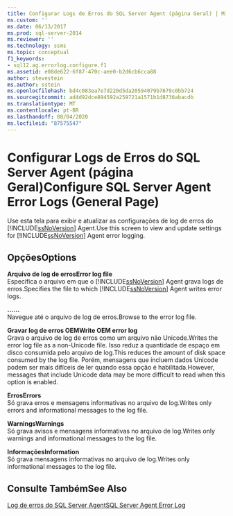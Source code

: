 ```yaml
---
title: Configurar Logs de Erros do SQL Server Agent (página Geral) | Microsoft Docs
ms.custom: ''
ms.date: 06/13/2017
ms.prod: sql-server-2014
ms.reviewer: ''
ms.technology: ssms
ms.topic: conceptual
f1_keywords:
- sql12.ag.errorlog.configure.f1
ms.assetid: e08de622-6f87-470c-aee0-b2d6cb6cca88
author: stevestein
ms.author: sstein
ms.openlocfilehash: bd4c083ea7e7d220d5da20594079b7679c0bb724
ms.sourcegitcommit: ad4d92dce894592a259721a1571b1d8736abacdb
ms.translationtype: MT
ms.contentlocale: pt-BR
ms.lasthandoff: 08/04/2020
ms.locfileid: "87575547"
---
```

# <a name="configure-sql-server-agent-error-logs-general-page"></a><span data-ttu-id="e60a8-102">Configurar Logs de Erros do SQL Server Agent (página Geral)</span><span class="sxs-lookup"><span data-stu-id="e60a8-102">Configure SQL Server Agent Error Logs (General Page)</span></span>
  <span data-ttu-id="e60a8-103">Use esta tela para exibir e atualizar as configurações de log de erros do [!INCLUDE[ssNoVersion](../../includes/ssnoversion-md.md)] Agent.</span><span class="sxs-lookup"><span data-stu-id="e60a8-103">Use this screen to view and update settings for [!INCLUDE[ssNoVersion](../../includes/ssnoversion-md.md)] Agent error logging.</span></span>  
  
## <a name="options"></a><span data-ttu-id="e60a8-104">Opções</span><span class="sxs-lookup"><span data-stu-id="e60a8-104">Options</span></span>  
 <span data-ttu-id="e60a8-105">**Arquivo de log de erros**</span><span class="sxs-lookup"><span data-stu-id="e60a8-105">**Error log file**</span></span>  
 <span data-ttu-id="e60a8-106">Especifica o arquivo em que o [!INCLUDE[ssNoVersion](../../includes/ssnoversion-md.md)] Agent grava logs de erros.</span><span class="sxs-lookup"><span data-stu-id="e60a8-106">Specifies the file to which [!INCLUDE[ssNoVersion](../../includes/ssnoversion-md.md)] Agent writes error logs.</span></span>  
  
 <span data-ttu-id="e60a8-107">**...**</span><span class="sxs-lookup"><span data-stu-id="e60a8-107">**...**</span></span>  
 <span data-ttu-id="e60a8-108">Navegue até o arquivo de log de erros.</span><span class="sxs-lookup"><span data-stu-id="e60a8-108">Browse to the error log file.</span></span>  
  
 <span data-ttu-id="e60a8-109">**Gravar log de erros OEM**</span><span class="sxs-lookup"><span data-stu-id="e60a8-109">**Write OEM error log**</span></span>  
 <span data-ttu-id="e60a8-110">Grava o arquivo de log de erros como um arquivo não Unicode.</span><span class="sxs-lookup"><span data-stu-id="e60a8-110">Writes the error log file as a non-Unicode file.</span></span> <span data-ttu-id="e60a8-111">Isso reduz a quantidade de espaço em disco consumida pelo arquivo de log.</span><span class="sxs-lookup"><span data-stu-id="e60a8-111">This reduces the amount of disk space consumed by the log file.</span></span> <span data-ttu-id="e60a8-112">Porém, mensagens que incluem dados Unicode podem ser mais difíceis de ler quando essa opção é habilitada.</span><span class="sxs-lookup"><span data-stu-id="e60a8-112">However, messages that include Unicode data may be more difficult to read when this option is enabled.</span></span>  
  
 <span data-ttu-id="e60a8-113">**Erros**</span><span class="sxs-lookup"><span data-stu-id="e60a8-113">**Errors**</span></span>  
 <span data-ttu-id="e60a8-114">Só grava erros e mensagens informativas no arquivo de log.</span><span class="sxs-lookup"><span data-stu-id="e60a8-114">Writes only errors and informational messages to the log file.</span></span>  
  
 <span data-ttu-id="e60a8-115">**Warnings**</span><span class="sxs-lookup"><span data-stu-id="e60a8-115">**Warnings**</span></span>  
 <span data-ttu-id="e60a8-116">Só grava avisos e mensagens informativas no arquivo de log.</span><span class="sxs-lookup"><span data-stu-id="e60a8-116">Writes only warnings and informational messages to the log file.</span></span>  
  
 <span data-ttu-id="e60a8-117">**Informações**</span><span class="sxs-lookup"><span data-stu-id="e60a8-117">**Information**</span></span>  
 <span data-ttu-id="e60a8-118">Só grava mensagens informativas no arquivo de log.</span><span class="sxs-lookup"><span data-stu-id="e60a8-118">Writes only informational messages to the log file.</span></span>  
  
## <a name="see-also"></a><span data-ttu-id="e60a8-119">Consulte Também</span><span class="sxs-lookup"><span data-stu-id="e60a8-119">See Also</span></span>  
 [<span data-ttu-id="e60a8-120">Log de erros do SQL Server Agent</span><span class="sxs-lookup"><span data-stu-id="e60a8-120">SQL Server Agent Error Log</span></span>](sql-server-agent-error-log.md)  
  
  
